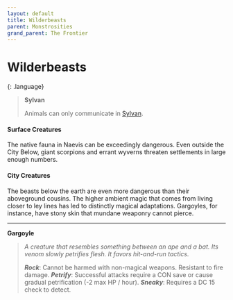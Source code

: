```yaml
---
layout: default
title: Wilderbeasts
parent: Monstrosities
grand_parent: The Frontier
---
```


# Wilderbeasts

{: .language}
> **Sylvan**
>
> Animals can only communicate in [Sylvan](../../more/languages/secret).


#### Surface Creatures

The native fauna in Naevis can be exceedingly dangerous. Even outside the City Below, giant scorpions and errant wyverns threaten settlements in large enough numbers.

#### City Creatures

The beasts below the earth are even more dangerous than their aboveground cousins. The higher ambient magic that comes from living closer to ley lines has led to distinctly magical adaptations. Gargoyles, for instance, have stony skin that mundane weaponry cannot pierce.

---

**Gargoyle**

> _A creature that resembles something between an ape and a bat. Its venom slowly petrifies flesh. It favors hit-and-run tactics._
>
> ***Rock***: Cannot be harmed with non-magical weapons. Resistant to fire damage.
> ***Petrify***: Successful attacks require a CON save or cause gradual petrification (-2 max HP / hour).
> ***Sneaky***: Requires a DC 15 check to detect.
